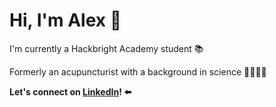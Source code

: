 # Hi, I'm Alex 👋
I'm currently a Hackbright Academy student 📚 

Formerly an acupuncturist with a background in science 👩🏻‍🔬🌿

**Let's connect on <a href="https://www.linkedin.com/in/alexlpsanchez/">LinkedIn</a>! ⬅️**



